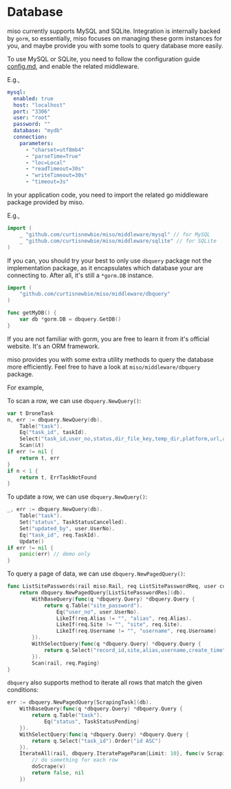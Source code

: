 # Database

miso currently supports MySQL and SQLite. Integration is internally backed by `gorm`, so essentially, miso focuses on managing these gorm instances for you, and maybe provide you with some tools to query database more easily.

To use MySQL or SQLite, you need to follow the configuration guide [config.md](./config.md), and enable the related middleware.

E.g.,

```yaml
mysql:
  enabled: true
  host: "localhost"
  port: "3306"
  user: "root"
  password: ""
  database: "mydb"
  connection:
    parameters:
      - "charset=utf8mb4"
      - "parseTime=True"
      - "loc=Local"
      - "readTimeout=30s"
      - "writeTimeout=30s"
      - "timeout=3s"
```

In your application code, you need to import the related go middleware package provided by miso.

E.g.,

```go
import (
    _ "github.com/curtisnewbie/miso/middleware/mysql" // for MySQL
    _ "github.com/curtisnewbie/miso/middleware/sqlite" // for SQLite
)
```

If you can, you should try your best to only use `dbquery` package not the implementation package, as it encapsulates which database your are connecting to. After all, it's still a `*gorm.DB` instance.

```go
import (
	"github.com/curtisnewbie/miso/middleware/dbquery"
)

func getMyDB() {
	var db *gorm.DB = dbquery.GetDB()
}
```

If you are not familiar with gorm, you are free to learn it from it's official website. It's an ORM framework.

miso provides you with some extra utility methods to query the database more efficiently. Feel free to have a look at `miso/middleware/dbquery` package.

For example,

To scan a row, we can use `dbquery.NewQuery()`:

```go
var t DroneTask
n, err := dbquery.NewQuery(db).
    Table("task").
    Eq("task_id", taskId).
    Select("task_id,user_no,status,dir_file_key,temp_dir,platform,url,attempt,file_count,temp_dir_cleaned").
    Scan(&t)
if err != nil {
    return t, err
}
if n < 1 {
    return t, ErrTaskNotFound
}
```

To update a row, we can use `dbquery.NewQuery()`:

```go
_, err := dbquery.NewQuery(db).
    Table("task").
    Set("status", TaskStatusCancelled).
    Set("updated_by", user.UserNo).
    Eq("task_id", req.TaskId).
    Update()
if err != nil {
    panic(err) // demo only
}
```

To query a page of data, we can use `dbquery.NewPagedQuery()`:

```go
func ListSitePasswords(rail miso.Rail, req ListSitePasswordReq, user common.User, db *gorm.DB) (miso.PageRes[ListSitePasswordRes], error) {
	return dbquery.NewPagedQuery[ListSitePasswordRes](db).
		WithBaseQuery(func(q *dbquery.Query) *dbquery.Query {
			return q.Table("site_password").
				Eq("user_no", user.UserNo).
				LikeIf(req.Alias != "", "alias", req.Alias).
				LikeIf(req.Site != "", "site", req.Site).
				LikeIf(req.Username != "", "username", req.Username)
		}).
		WithSelectQuery(func(q *dbquery.Query) *dbquery.Query {
			return q.Select("record_id,site,alias,username,create_time")
		}).
		Scan(rail, req.Paging)
}
```

`dbquery` also supports method to iterate all rows that match the given conditions:

```go
err := dbquery.NewPagedQuery[ScrapingTask](db).
    WithBaseQuery(func(q *dbquery.Query) *dbquery.Query {
        return q.Table("task").
            Eq("status", TaskStatusPending)
    }).
    WithSelectQuery(func(q *dbquery.Query) *dbquery.Query {
        return q.Select("task_id").Order("id ASC")
    }).
    IterateAll(rail, dbquery.IteratePageParam{Limit: 10}, func(v ScrapingTask) (stop bool, err error) {
        // do something for each row
        doScrape(v)
        return false, nil
    })
```
